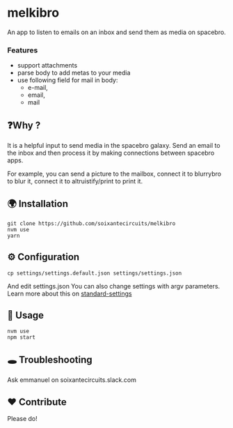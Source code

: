 # melkibro

An app to listen to emails on an inbox and send them as media on spacebro.  

### Features

- support attachments
- parse body to add metas to your media
- use following field for mail in body:
   - e-mail,
   - email,
   - mail


## ❓Why ?

It is a helpful input to send media in the spacebro galaxy. Send an
email to the inbox and then process it by making connections between
spacebro apps.

For example, you can send a picture to the mailbox, connect it to
blurrybro to blur it, connect it to altruistify/print to print it.

## 🌍 Installation

```
git clone https://github.com/soixantecircuits/melkibro
nvm use
yarn
```


## ⚙ Configuration

```
cp settings/settings.default.json settings/settings.json
```

And edit settings.json
You can also change settings with argv parameters.
Learn more about this on [standard-settings](https://github.com/soixantecircuits/standard-settings)


## 👋 Usage

```
nvm use
npm start
```

## 🕳 Troubleshooting

Ask emmanuel on soixantecircuits.slack.com

## ❤️ Contribute

Please do!
